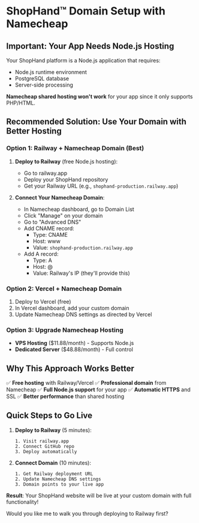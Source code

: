 # ShopHand™ Domain Setup with Namecheap

## Important: Your App Needs Node.js Hosting

Your ShopHand platform is a Node.js application that requires:
- Node.js runtime environment
- PostgreSQL database
- Server-side processing

**Namecheap shared hosting won't work** for your app since it only supports PHP/HTML.

## Recommended Solution: Use Your Domain with Better Hosting

### Option 1: Railway + Namecheap Domain (Best)
1. **Deploy to Railway** (free Node.js hosting):
   - Go to railway.app
   - Deploy your ShopHand repository
   - Get your Railway URL (e.g., `shophand-production.railway.app`)

2. **Connect Your Namecheap Domain**:
   - In Namecheap dashboard, go to Domain List
   - Click "Manage" on your domain
   - Go to "Advanced DNS"
   - Add CNAME record:
     - Type: CNAME
     - Host: www
     - Value: `shophand-production.railway.app`
   - Add A record:
     - Type: A
     - Host: @
     - Value: Railway's IP (they'll provide this)

### Option 2: Vercel + Namecheap Domain
1. Deploy to Vercel (free)
2. In Vercel dashboard, add your custom domain
3. Update Namecheap DNS settings as directed by Vercel

### Option 3: Upgrade Namecheap Hosting
- **VPS Hosting** ($11.88/month) - Supports Node.js
- **Dedicated Server** ($48.88/month) - Full control

## Why This Approach Works Better

✅ **Free hosting** with Railway/Vercel
✅ **Professional domain** from Namecheap
✅ **Full Node.js support** for your app
✅ **Automatic HTTPS** and SSL
✅ **Better performance** than shared hosting

## Quick Steps to Go Live

1. **Deploy to Railway** (5 minutes):
   ```
   1. Visit railway.app
   2. Connect GitHub repo
   3. Deploy automatically
   ```

2. **Connect Domain** (10 minutes):
   ```
   1. Get Railway deployment URL
   2. Update Namecheap DNS settings
   3. Domain points to your live app
   ```

**Result**: Your ShopHand website will be live at your custom domain with full functionality!

Would you like me to walk you through deploying to Railway first?